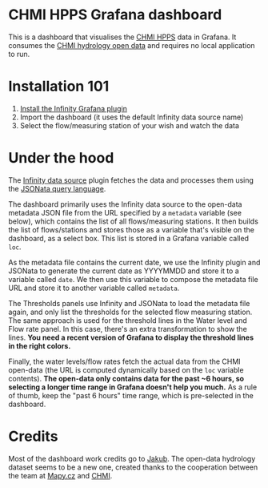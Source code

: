 # CHMI HPPS Grafana dashboard

This is a dashboard that visualises the [CHMI HPPS](https://hydro.chmi.cz/hpps/) data in Grafana.
It consumes the [CHMI hydrology open data](https://opendata.chmi.cz/hydrology/now/) and requires no local application to run.

# Installation 101

1. [Install the Infinity Grafana plugin](https://grafana.com/docs/plugins/yesoreyeram-infinity-datasource/latest/setup/installation/)
2. Import the dashboard (it uses the default Infinity data source name)
3. Select the flow/measuring station of your wish and watch the data

# Under the hood

The [Infinity data source](https://grafana.com/docs/plugins/yesoreyeram-infinity-datasource/latest/) plugin
fetches the data and processes them using the [JSONata query language](https://docs.jsonata.org/overview.html).

The dashboard primarily uses the Infinity data source to the open-data metadata JSON file from the URL specified by a `metadata` variable (see below), which contains the list of all flows/measuring stations.
It then builds the list of flows/stations and stores those as a variable that's visible on the dashboard, as a select box.
This list is stored in a Grafana variable called `loc`.

As the metadata file contains the current date, we use the Infinity plugin and JSONata to generate the current date as YYYYMMDD and store it to a variable called `date`.
We then use this variable to compose the metadata file URL and store it to another variable called `metadata`.

The Thresholds panels use Infinity and JSONata to load the metadata file again, and only list the thresholds for the selected flow measuring station.
The same approach is used for the threshold lines in the Water level and Flow rate panel. In this case, there's an extra transformation to show the lines.
**You need a recent version of Grafana to display the threshold lines in the right colors.**

Finally, the water levels/flow rates fetch the actual data from the CHMI open-data (the URL is computed dynamically based on the `loc` variable contents).
**The open-data only contains data for the past ~6 hours, so selecting a longer time range in Grafana doesn't help you much.**
As a rule of thumb, keep the "past 6 hours" time range, which is pre-selected in the dashboard.

# Credits

Most of the dashboard work credits go to [Jakub](https://x.com/tcpj_cz). The open-data hydrology dataset seems to be a new one, created thanks to the cooperation between the team at [Mapy.cz](https://x.com/VacekMarek/status/1834504433809474034) and [CHMI](https://www.chmi.cz/).